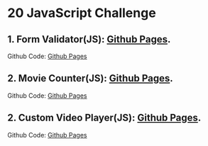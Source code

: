 # 20 JavaScript Challenge

## 1. Form Validator(JS): [Github Pages](https://bit.ly/32D5ic0).

Github Code: [Github Pages](https://bit.ly/3pmvEIO)

## 2. Movie Counter(JS): [Github Pages](https://bit.ly/3poi8EH).

Github Code: [Github Pages](https://bit.ly/3eWWZMR)

## 2. Custom Video Player(JS): [Github Pages](https://pkkarn.github.io/pkkarn-20-JS-Challenge-/3/index.html).

Github Code: [Github Pages](https://github.com/pkkarn/pkkarn-20-JS-Challenge-/tree/main/3)
